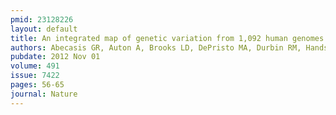 ```yaml
---
pmid: 23128226
layout: default
title: An integrated map of genetic variation from 1,092 human genomes.
authors: Abecasis GR, Auton A, Brooks LD, DePristo MA, Durbin RM, Handsaker RE, Kang HM, Marth GT, McVean GA, 1000 Genomes Project Consortium
pubdate: 2012 Nov 01
volume: 491
issue: 7422
pages: 56-65
journal: Nature
---
```

